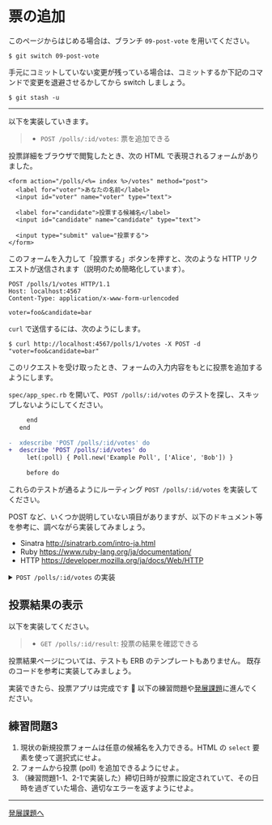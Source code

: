 # 票の追加

このページからはじめる場合は、ブランチ `09-post-vote` を用いてください。

    $ git switch 09-post-vote

手元にコミットしていない変更が残っている場合は、コミットするか下記のコマンドで変更を退避させるかしてから switch しましょう。

    $ git stash -u

---

以下を実装していきます。

> - `POST /polls/:id/votes`: 票を追加できる

投票詳細をブラウザで閲覧したとき、次の HTML で表現されるフォームがありました。

```erb
<form action="/polls/<%= index %>/votes" method="post">
  <label for="voter">あなたの名前</label>
  <input id="voter" name="voter" type="text">

  <label for="candidate">投票する候補名</label>
  <input id="candidate" name="candidate" type="text">

  <input type="submit" value="投票する">
</form>
```

このフォームを入力して「投票する」ボタンを押すと、次のような HTTP リクエストが送信されます（説明のため簡略化しています）。

```http
POST /polls/1/votes HTTP/1.1
Host: localhost:4567
Content-Type: application/x-www-form-urlencoded

voter=foo&candidate=bar
```

`curl` で送信するには、次のようにします。

```shell
$ curl http://localhost:4567/polls/1/votes -X POST -d "voter=foo&candidate=bar"
```

このリクエストを受け取ったとき、フォームの入力内容をもとに投票を追加するようにします。

`spec/app_spec.rb` を開いて、`POST /polls/:id/votes` のテストを探し、スキップしないようにしてください。

```diff
     end
   end
 
-  xdescribe 'POST /polls/:id/votes' do
+  describe 'POST /polls/:id/votes' do
     let(:poll) { Poll.new('Example Poll', ['Alice', 'Bob']) }
 
     before do
```

これらのテストが通るようにルーティング `POST /polls/:id/votes` を実装してください。

POST など、いくつか説明していない項目がありますが、以下のドキュメント等を参考に、調べながら実装してみましょう。

- Sinatra http://sinatrarb.com/intro-ja.html
- Ruby https://www.ruby-lang.org/ja/documentation/
- HTTP https://developer.mozilla.org/ja/docs/Web/HTTP

<details>
<summary><code>POST /polls/:id/votes</code> の実装</summary>

```diff
 
   erb :poll, locals: { index: index, poll: poll }
 end
+
+post '/polls/:id/votes' do
+  index = params['id'].to_i
+  poll = $polls[index]
+  halt 404 if poll.nil?
+
+  vote = Vote.new(params['voter'], params['candidate'])
+  poll.add_vote(vote)
+
+  redirect to("/polls/#{index}"), 303
+rescue Poll::InvalidCandidateError
+  halt 400, '不正な候補名です'
+end
```
</details>

## 投票結果の表示

以下を実装してください。

> - `GET /polls/:id/result`: 投票の結果を確認できる

投票結果ページについては、テストも ERB のテンプレートもありません。
既存のコードを参考に実装してみましょう。

実装できたら、投票アプリは完成です :tada:
以下の練習問題や[発展課題](advanced.md)に進んでください。

## 練習問題3

1. 現状の新規投票フォームは任意の候補名を入力できる。HTML の `select` 要素を使って選択式にせよ。
2. フォームから投票 (poll) を追加できるようにせよ。
3. （練習問題1-1、2-1で実装した）締切日時が投票に設定されていて、その日時を過ぎていた場合、適切なエラーを返すようにせよ。

---

[発展課題へ](advanced.md)
